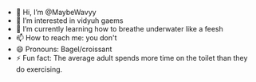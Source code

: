 - 👋 Hi, I’m @MaybeWavyy
- 👀 I’m interested in vidyuh gaems
- 🌱 I’m currently learning how to breathe underwater like a feesh
- 📫 How to reach me: you don't
- 😄 Pronouns: Bagel/croissant
- ⚡ Fun fact: The average adult spends more time on the toilet than they do exercising.

<!---
MaybeWavyy/MaybeWavyy is a ✨ special ✨ repository because its `README.md` (this file) appears on your GitHub profile.
You can click the Preview link to take a look at your changes.
--->
